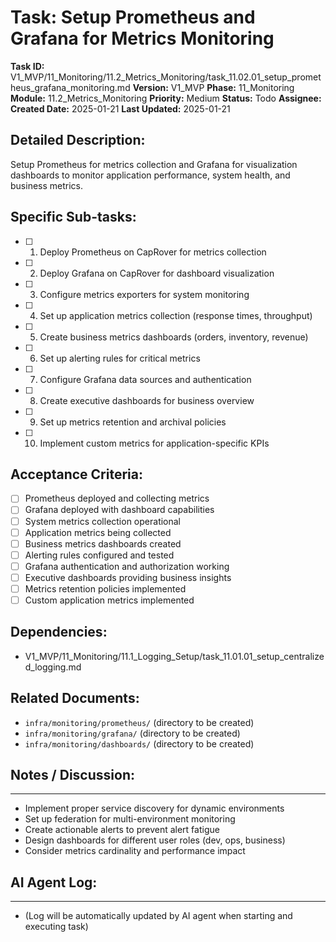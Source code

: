 # Task: Setup Prometheus and Grafana for Metrics Monitoring

**Task ID:** V1_MVP/11_Monitoring/11.2_Metrics_Monitoring/task_11.02.01_setup_prometheus_grafana_monitoring.md
**Version:** V1_MVP
**Phase:** 11_Monitoring
**Module:** 11.2_Metrics_Monitoring
**Priority:** Medium
**Status:** Todo
**Assignee:**
**Created Date:** 2025-01-21
**Last Updated:** 2025-01-21

## Detailed Description:
Setup Prometheus for metrics collection and Grafana for visualization dashboards to monitor application performance, system health, and business metrics.

## Specific Sub-tasks:
- [ ] 1. Deploy Prometheus on CapRover for metrics collection
- [ ] 2. Deploy Grafana on CapRover for dashboard visualization
- [ ] 3. Configure metrics exporters for system monitoring
- [ ] 4. Set up application metrics collection (response times, throughput)
- [ ] 5. Create business metrics dashboards (orders, inventory, revenue)
- [ ] 6. Set up alerting rules for critical metrics
- [ ] 7. Configure Grafana data sources and authentication
- [ ] 8. Create executive dashboards for business overview
- [ ] 9. Set up metrics retention and archival policies
- [ ] 10. Implement custom metrics for application-specific KPIs

## Acceptance Criteria:
- [ ] Prometheus deployed and collecting metrics
- [ ] Grafana deployed with dashboard capabilities
- [ ] System metrics collection operational
- [ ] Application metrics being collected
- [ ] Business metrics dashboards created
- [ ] Alerting rules configured and tested
- [ ] Grafana authentication and authorization working
- [ ] Executive dashboards providing business insights
- [ ] Metrics retention policies implemented
- [ ] Custom application metrics implemented

## Dependencies:
- V1_MVP/11_Monitoring/11.1_Logging_Setup/task_11.01.01_setup_centralized_logging.md

## Related Documents:
- `infra/monitoring/prometheus/` (directory to be created)
- `infra/monitoring/grafana/` (directory to be created)
- `infra/monitoring/dashboards/` (directory to be created)

## Notes / Discussion:
---
* Implement proper service discovery for dynamic environments
* Set up federation for multi-environment monitoring
* Create actionable alerts to prevent alert fatigue
* Design dashboards for different user roles (dev, ops, business)
* Consider metrics cardinality and performance impact

## AI Agent Log:
---
* (Log will be automatically updated by AI agent when starting and executing task)